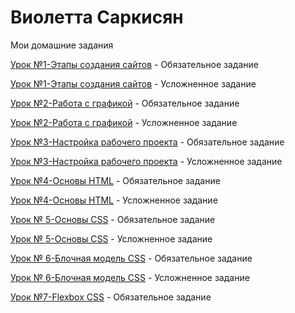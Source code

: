 # Виолетта Саркисян

Мои домашние задания

[Урок №1-Этапы создания сайтов](https://wireframe.cc/hWjtq8 "Обязательное задание") - Обязательное задание

[Урок №1-Этапы создания сайтов](https://wireframe.cc/7qw8Kc "Усложненное задание") - Усложненное задание

[Урок №2-Работа с графикой](https://yadi.sk/d/vta4v2QBY9nyYw "Обязательное задание") - Обязательное задание

[Урок №2-Работа с графикой](https://yadi.sk/d/vta4v2QBY9nyYw "Усложненное задание") - Усложненное задание

[Урок №3-Настройка рабочего проекта](https://violettaarms.github.io/ "Обязательное задание") - Обязательное задание

[Урок №3-Настройка рабочего проекта](https://violettaarms.github.io/ "Усложненное задание") - Усложненное задание

[Урок №4-Основы HTML](https://violettaarms.github.io/Lesson4/ "Обязательное задание") - Обязательное задание

[Урок №4-Основы HTML](https://violettaarms.github.io/Lesson4_1/ "Усложненное задание") - Усложненное задание

[Урок № 5-Основы CSS](https://violettaarms.github.io/Lesson5/ "Обязательное задание") - Обязательное задание

[Урок № 5-Основы CSS](https://violettaarms.github.io/Lesson_5/ "Усложненное задание") - Усложненное задание

[Урок № 6-Блочная модель CSS](https://violettaarms.github.io/Lesson6/ "Обязательное задание") - Обязательное задание

[Урок № 6-Блочная модель CSS](https://violettaarms.github.io/Lesson6/ "Усложненное задание") - Усложненное задание

[Урок №7-Flexbox CSS](https://violettaarms.github.io/Lesson7/ "Обязательное задание") - Обязательное задание

